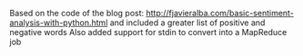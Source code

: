 Based on the code of the blog post: http://fjavieralba.com/basic-sentiment-analysis-with-python.html and included a greater list of positive and negative words
Also added support for stdin to convert into a MapReduce job


